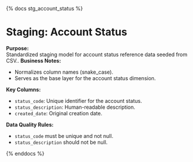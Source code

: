 {% docs stg_account_status %}

# Staging: Account Status

**Purpose:**  
Standardized staging model for account status reference data seeded from CSV..
**Business Notes:**  
- Normalizes column names (snake_case).
- Serves as the base layer for the account status dimension.

**Key Columns:**  
- `status_code`: Unique identifier for the account status.
- `status_description`: Human-readable description.
- `created_date`: Original creation date.

**Data Quality Rules:**  
- `status_code` must be unique and not null.
- `status_description` should not be null.

{% enddocs %}
